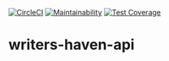 [![CircleCI](https://circleci.com/gh/Duncanian/writers-haven-api.svg?style=svg)](https://circleci.com/gh/Duncanian/writers-haven-api)
[![Maintainability](https://api.codeclimate.com/v1/badges/d52c20163032d300f95b/maintainability)](https://codeclimate.com/github/Duncanian/writers-haven-api/maintainability)
[![Test Coverage](https://api.codeclimate.com/v1/badges/d52c20163032d300f95b/test_coverage)](https://codeclimate.com/github/Duncanian/writers-haven-api/test_coverage)

# writers-haven-api